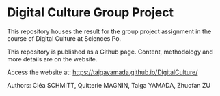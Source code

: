 # Digital Culture Group Project

This repository houses the result for the group project assignment in the course of Digital Culture at Sciences Po.

This repository is published as a Github page.
Content, methodology and more details are on the website.

Access the website at:
<https://taigayamada.github.io/DigitalCulture/>

Authors:
Cléa SCHMITT,
Quitterie MAGNIN,
Taiga YAMADA,
Zhuofan ZU